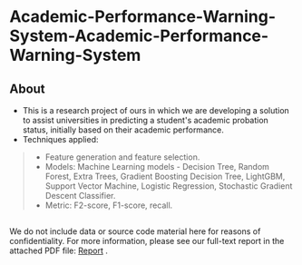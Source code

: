 # Academic-Performance-Warning-System-Academic-Performance-Warning-System

## About

* This is a research project of ours in which we are developing a solution to assist universities in predicting a student's academic probation status, initially based on their academic performance.
* Techniques applied:
> * Feature generation and feature selection.
> * Models: Machine Learning models - Decision Tree, Random Forest, Extra Trees, Gradient Boosting Decision Tree, LightGBM, Support Vector Machine, Logistic Regression, Stochastic Gradient Descent Classifier.
> * Metric: F2-score, F1-score, recall.

## 
We do not include data or source code material here for reasons of confidentiality. For more information, please see our full-text report in the attached PDF file: <a href="Academic_Performance_Warning_System_For_Higher_Education .pdf" target="_blank">Report</a> .

